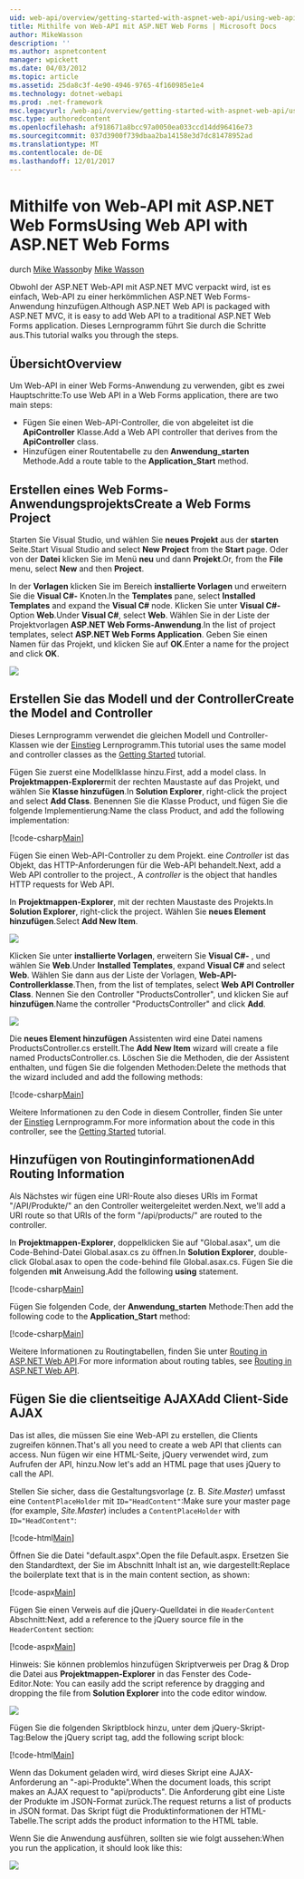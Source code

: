 ```yaml
---
uid: web-api/overview/getting-started-with-aspnet-web-api/using-web-api-with-aspnet-web-forms
title: Mithilfe von Web-API mit ASP.NET Web Forms | Microsoft Docs
author: MikeWasson
description: ''
ms.author: aspnetcontent
manager: wpickett
ms.date: 04/03/2012
ms.topic: article
ms.assetid: 25da8c3f-4e90-4946-9765-4f160985e1e4
ms.technology: dotnet-webapi
ms.prod: .net-framework
msc.legacyurl: /web-api/overview/getting-started-with-aspnet-web-api/using-web-api-with-aspnet-web-forms
msc.type: authoredcontent
ms.openlocfilehash: af918671a8bcc97a0050ea033ccd14dd96416e73
ms.sourcegitcommit: 037d3900f739dbaa2ba14158e3d7dc81478952ad
ms.translationtype: MT
ms.contentlocale: de-DE
ms.lasthandoff: 12/01/2017
---
```

<a name="using-web-api-with-aspnet-web-forms"></a><span data-ttu-id="300a1-102">Mithilfe von Web-API mit ASP.NET Web Forms</span><span class="sxs-lookup"><span data-stu-id="300a1-102">Using Web API with ASP.NET Web Forms</span></span>
====================
<span data-ttu-id="300a1-103">durch [Mike Wasson](https://github.com/MikeWasson)</span><span class="sxs-lookup"><span data-stu-id="300a1-103">by [Mike Wasson](https://github.com/MikeWasson)</span></span>

<span data-ttu-id="300a1-104">Obwohl der ASP.NET Web-API mit ASP.NET MVC verpackt wird, ist es einfach, Web-API zu einer herkömmlichen ASP.NET Web Forms-Anwendung hinzufügen.</span><span class="sxs-lookup"><span data-stu-id="300a1-104">Although ASP.NET Web API is packaged with ASP.NET MVC, it is easy to add Web API to a traditional ASP.NET Web Forms application.</span></span> <span data-ttu-id="300a1-105">Dieses Lernprogramm führt Sie durch die Schritte aus.</span><span class="sxs-lookup"><span data-stu-id="300a1-105">This tutorial walks you through the steps.</span></span>

## <a name="overview"></a><span data-ttu-id="300a1-106">Übersicht</span><span class="sxs-lookup"><span data-stu-id="300a1-106">Overview</span></span>

<span data-ttu-id="300a1-107">Um Web-API in einer Web Forms-Anwendung zu verwenden, gibt es zwei Hauptschritte:</span><span class="sxs-lookup"><span data-stu-id="300a1-107">To use Web API in a Web Forms application, there are two main steps:</span></span>

- <span data-ttu-id="300a1-108">Fügen Sie einen Web-API-Controller, die von abgeleitet ist die **ApiController** Klasse.</span><span class="sxs-lookup"><span data-stu-id="300a1-108">Add a Web API controller that derives from the **ApiController** class.</span></span>
- <span data-ttu-id="300a1-109">Hinzufügen einer Routentabelle zu den **Anwendung\_starten** Methode.</span><span class="sxs-lookup"><span data-stu-id="300a1-109">Add a route table to the **Application\_Start** method.</span></span>

## <a name="create-a-web-forms-project"></a><span data-ttu-id="300a1-110">Erstellen eines Web Forms-Anwendungsprojekts</span><span class="sxs-lookup"><span data-stu-id="300a1-110">Create a Web Forms Project</span></span>

<span data-ttu-id="300a1-111">Starten Sie Visual Studio, und wählen Sie **neues Projekt** aus der **starten** Seite.</span><span class="sxs-lookup"><span data-stu-id="300a1-111">Start Visual Studio and select **New Project** from the **Start** page.</span></span> <span data-ttu-id="300a1-112">Oder von der **Datei** klicken Sie im Menü **neu** und dann **Projekt**.</span><span class="sxs-lookup"><span data-stu-id="300a1-112">Or, from the **File** menu, select **New** and then **Project**.</span></span>

<span data-ttu-id="300a1-113">In der **Vorlagen** klicken Sie im Bereich **installierte Vorlagen** und erweitern Sie die **Visual C#-** Knoten.</span><span class="sxs-lookup"><span data-stu-id="300a1-113">In the **Templates** pane, select **Installed Templates** and expand the **Visual C#** node.</span></span> <span data-ttu-id="300a1-114">Klicken Sie unter **Visual C#-** Option **Web**.</span><span class="sxs-lookup"><span data-stu-id="300a1-114">Under **Visual C#**, select **Web**.</span></span> <span data-ttu-id="300a1-115">Wählen Sie in der Liste der Projektvorlagen **ASP.NET Web Forms-Anwendung**.</span><span class="sxs-lookup"><span data-stu-id="300a1-115">In the list of project templates, select **ASP.NET Web Forms Application**.</span></span> <span data-ttu-id="300a1-116">Geben Sie einen Namen für das Projekt, und klicken Sie auf **OK**.</span><span class="sxs-lookup"><span data-stu-id="300a1-116">Enter a name for the project and click **OK**.</span></span>

![](using-web-api-with-aspnet-web-forms/_static/image1.png)

## <a name="create-the-model-and-controller"></a><span data-ttu-id="300a1-117">Erstellen Sie das Modell und der Controller</span><span class="sxs-lookup"><span data-stu-id="300a1-117">Create the Model and Controller</span></span>

<span data-ttu-id="300a1-118">Dieses Lernprogramm verwendet die gleichen Modell und Controller-Klassen wie der [Einstieg](tutorial-your-first-web-api.md) Lernprogramm.</span><span class="sxs-lookup"><span data-stu-id="300a1-118">This tutorial uses the same model and controller classes as the [Getting Started](tutorial-your-first-web-api.md) tutorial.</span></span>

<span data-ttu-id="300a1-119">Fügen Sie zuerst eine Modellklasse hinzu.</span><span class="sxs-lookup"><span data-stu-id="300a1-119">First, add a model class.</span></span> <span data-ttu-id="300a1-120">In **Projektmappen-Explorer**mit der rechten Maustaste auf das Projekt, und wählen Sie **Klasse hinzufügen**.</span><span class="sxs-lookup"><span data-stu-id="300a1-120">In **Solution Explorer**, right-click the project and select **Add Class**.</span></span> <span data-ttu-id="300a1-121">Benennen Sie die Klasse Product, und fügen Sie die folgende Implementierung:</span><span class="sxs-lookup"><span data-stu-id="300a1-121">Name the class Product, and add the following implementation:</span></span>

[!code-csharp[Main](using-web-api-with-aspnet-web-forms/samples/sample1.cs)]

<span data-ttu-id="300a1-122">Fügen Sie einen Web-API-Controller zu dem Projekt. eine *Controller* ist das Objekt, das HTTP-Anforderungen für die Web-API behandelt.</span><span class="sxs-lookup"><span data-stu-id="300a1-122">Next, add a Web API controller to the project., A *controller* is the object that handles HTTP requests for Web API.</span></span>

<span data-ttu-id="300a1-123">In **Projektmappen-Explorer**, mit der rechten Maustaste des Projekts.</span><span class="sxs-lookup"><span data-stu-id="300a1-123">In **Solution Explorer**, right-click the project.</span></span> <span data-ttu-id="300a1-124">Wählen Sie **neues Element hinzufügen**.</span><span class="sxs-lookup"><span data-stu-id="300a1-124">Select **Add New Item**.</span></span>

![](using-web-api-with-aspnet-web-forms/_static/image2.png)

<span data-ttu-id="300a1-125">Klicken Sie unter **installierte Vorlagen**, erweitern Sie **Visual C#-** , und wählen Sie **Web**.</span><span class="sxs-lookup"><span data-stu-id="300a1-125">Under **Installed Templates**, expand **Visual C#** and select **Web**.</span></span> <span data-ttu-id="300a1-126">Wählen Sie dann aus der Liste der Vorlagen, **Web-API-Controllerklasse**.</span><span class="sxs-lookup"><span data-stu-id="300a1-126">Then, from the list of templates, select **Web API Controller Class**.</span></span> <span data-ttu-id="300a1-127">Nennen Sie den Controller "ProductsController", und klicken Sie auf **hinzufügen**.</span><span class="sxs-lookup"><span data-stu-id="300a1-127">Name the controller "ProductsController" and click **Add**.</span></span>

![](using-web-api-with-aspnet-web-forms/_static/image3.png)

<span data-ttu-id="300a1-128">Die **neues Element hinzufügen** Assistenten wird eine Datei namens ProductsController.cs erstellt.</span><span class="sxs-lookup"><span data-stu-id="300a1-128">The **Add New Item** wizard will create a file named ProductsController.cs.</span></span> <span data-ttu-id="300a1-129">Löschen Sie die Methoden, die der Assistent enthalten, und fügen Sie die folgenden Methoden:</span><span class="sxs-lookup"><span data-stu-id="300a1-129">Delete the methods that the wizard included and add the following methods:</span></span>

[!code-csharp[Main](using-web-api-with-aspnet-web-forms/samples/sample2.cs)]

<span data-ttu-id="300a1-130">Weitere Informationen zu den Code in diesem Controller, finden Sie unter der [Einstieg](tutorial-your-first-web-api.md) Lernprogramm.</span><span class="sxs-lookup"><span data-stu-id="300a1-130">For more information about the code in this controller, see the [Getting Started](tutorial-your-first-web-api.md) tutorial.</span></span>

## <a name="add-routing-information"></a><span data-ttu-id="300a1-131">Hinzufügen von Routinginformationen</span><span class="sxs-lookup"><span data-stu-id="300a1-131">Add Routing Information</span></span>

<span data-ttu-id="300a1-132">Als Nächstes wir fügen eine URI-Route also dieses URIs im Format &quot;/API/Produkte/&quot; an den Controller weitergeleitet werden.</span><span class="sxs-lookup"><span data-stu-id="300a1-132">Next, we'll add a URI route so that URIs of the form &quot;/api/products/&quot; are routed to the controller.</span></span>

<span data-ttu-id="300a1-133">In **Projektmappen-Explorer**, doppelklicken Sie auf "Global.asax", um die Code-Behind-Datei Global.asax.cs zu öffnen.</span><span class="sxs-lookup"><span data-stu-id="300a1-133">In **Solution Explorer**, double-click Global.asax to open the code-behind file Global.asax.cs.</span></span> <span data-ttu-id="300a1-134">Fügen Sie die folgenden **mit** Anweisung.</span><span class="sxs-lookup"><span data-stu-id="300a1-134">Add the following **using** statement.</span></span>

[!code-csharp[Main](using-web-api-with-aspnet-web-forms/samples/sample3.cs)]

<span data-ttu-id="300a1-135">Fügen Sie folgenden Code, der **Anwendung\_starten** Methode:</span><span class="sxs-lookup"><span data-stu-id="300a1-135">Then add the following code to the **Application\_Start** method:</span></span>

[!code-csharp[Main](using-web-api-with-aspnet-web-forms/samples/sample4.cs)]

<span data-ttu-id="300a1-136">Weitere Informationen zu Routingtabellen, finden Sie unter [Routing in ASP.NET Web API](../web-api-routing-and-actions/routing-in-aspnet-web-api.md).</span><span class="sxs-lookup"><span data-stu-id="300a1-136">For more information about routing tables, see [Routing in ASP.NET Web API](../web-api-routing-and-actions/routing-in-aspnet-web-api.md).</span></span>

## <a name="add-client-side-ajax"></a><span data-ttu-id="300a1-137">Fügen Sie die clientseitige AJAX</span><span class="sxs-lookup"><span data-stu-id="300a1-137">Add Client-Side AJAX</span></span>

<span data-ttu-id="300a1-138">Das ist alles, die müssen Sie eine Web-API zu erstellen, die Clients zugreifen können.</span><span class="sxs-lookup"><span data-stu-id="300a1-138">That's all you need to create a web API that clients can access.</span></span> <span data-ttu-id="300a1-139">Nun fügen wir eine HTML-Seite, jQuery verwendet wird, zum Aufrufen der API, hinzu.</span><span class="sxs-lookup"><span data-stu-id="300a1-139">Now let's add an HTML page that uses jQuery to call the API.</span></span>

<span data-ttu-id="300a1-140">Stellen Sie sicher, dass die Gestaltungsvorlage (z. B. *Site.Master*) umfasst eine `ContentPlaceHolder` mit `ID="HeadContent"`:</span><span class="sxs-lookup"><span data-stu-id="300a1-140">Make sure your master page (for example, *Site.Master*) includes a `ContentPlaceHolder` with `ID="HeadContent"`:</span></span>

[!code-html[Main](using-web-api-with-aspnet-web-forms/samples/sample8.html)]

<span data-ttu-id="300a1-141">Öffnen Sie die Datei "default.aspx".</span><span class="sxs-lookup"><span data-stu-id="300a1-141">Open the file Default.aspx.</span></span> <span data-ttu-id="300a1-142">Ersetzen Sie den Standardtext, der Sie im Abschnitt Inhalt ist an, wie dargestellt:</span><span class="sxs-lookup"><span data-stu-id="300a1-142">Replace the boilerplate text that is in the main content section, as shown:</span></span>

[!code-aspx[Main](using-web-api-with-aspnet-web-forms/samples/sample5.aspx)]

<span data-ttu-id="300a1-143">Fügen Sie einen Verweis auf die jQuery-Quelldatei in die `HeaderContent` Abschnitt:</span><span class="sxs-lookup"><span data-stu-id="300a1-143">Next, add a reference to the jQuery source file in the `HeaderContent` section:</span></span>

[!code-aspx[Main](using-web-api-with-aspnet-web-forms/samples/sample6.aspx?highlight=2)]

<span data-ttu-id="300a1-144">Hinweis: Sie können problemlos hinzufügen Skriptverweis per Drag & Drop die Datei aus **Projektmappen-Explorer** in das Fenster des Code-Editor.</span><span class="sxs-lookup"><span data-stu-id="300a1-144">Note: You can easily add the script reference by dragging and dropping the file from **Solution Explorer** into the code editor window.</span></span>

![](using-web-api-with-aspnet-web-forms/_static/image4.png)

<span data-ttu-id="300a1-145">Fügen Sie die folgenden Skriptblock hinzu, unter dem jQuery-Skript-Tag:</span><span class="sxs-lookup"><span data-stu-id="300a1-145">Below the jQuery script tag, add the following script block:</span></span>

[!code-html[Main](using-web-api-with-aspnet-web-forms/samples/sample7.html)]

<span data-ttu-id="300a1-146">Wenn das Dokument geladen wird, wird dieses Skript eine AJAX-Anforderung an &quot;-api-Produkte&quot;.</span><span class="sxs-lookup"><span data-stu-id="300a1-146">When the document loads, this script makes an AJAX request to &quot;api/products&quot;.</span></span> <span data-ttu-id="300a1-147">Die Anforderung gibt eine Liste der Produkte im JSON-Format zurück.</span><span class="sxs-lookup"><span data-stu-id="300a1-147">The request returns a list of products in JSON format.</span></span> <span data-ttu-id="300a1-148">Das Skript fügt die Produktinformationen der HTML-Tabelle.</span><span class="sxs-lookup"><span data-stu-id="300a1-148">The script adds the product information to the HTML table.</span></span>

<span data-ttu-id="300a1-149">Wenn Sie die Anwendung ausführen, sollten sie wie folgt aussehen:</span><span class="sxs-lookup"><span data-stu-id="300a1-149">When you run the application, it should look like this:</span></span>

![](using-web-api-with-aspnet-web-forms/_static/image5.png)
